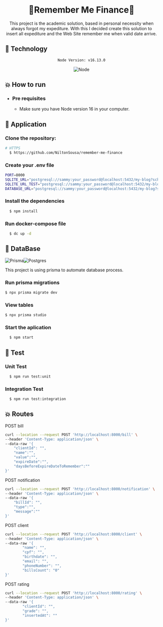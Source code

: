 <div align="center">
    <h1>🌟Remember Me Finance🌟</h1>
</div>

<div align="center">

This project is the academic solution, based in personal necessity when always forgot my expediture.
With this I decided create this solution to insert all expediture and the Web Site remember me when valid date arrive.

</div>

## :rocket: Technology

<div align="center">

```sh
Node Version: v16.13.0
```

![Node](https://img.shields.io/badge/Node.js-43853D?style=for-the-badge&logo=node.js&logoColor=white)

</div>

## :boom: How to run

- ### **Pre requisites**

  - Make sure you have Node version 16 in your computer.

## :hammer: Application

### Clone the repository:

```sh
# HTTPS
  $ https://github.com/NiltonSousa/remember-me-finance
```

### Create your .env file

```sh
PORT=8000
SQLITE_URL="postgresql://sammy:your_password@localhost:5432/my-blog?schema=public"
SQLITE_URL_TEST="postgresql://sammy:your_password@localhost:5432/my-blog?schema=public"
DATABASE_URL="postgresql://sammy:your_password@localhost:5432/my-blog?schema=public"
```

### Install the dependencies

```sh
  $ npm install
```

### Run docker-compose file

```sh
  $ dc up -d
```

## :hammer: DataBase

![Prisma](https://img.shields.io/badge/Prisma-3982CE?style=for-the-badge&logo=Prisma&logoColor=white)![Postgres](https://img.shields.io/badge/postgres-%23316192.svg?style=for-the-badge&logo=postgresql&logoColor=white)

This project is using prisma to automate database process.

### Run prisma migrations

```sh
$ npx prisma migrate dev
```

### View tables

```sh
$ npx prisma studio
```

### Start the aplication

```sh
  $ npm start
```

## :hammer: Test

### Unit Test

```sh
  $ npm run test:unit
```

### Integration Test

```sh
  $ npm run test:integration
```

## :boom: Routes

POST bill

```sh
curl --location --request POST 'http://localhost:8000/bill' \
--header 'Content-Type: application/json' \
--data-raw '{
    "clientId": "",
    "name":"",
    "value":"",
    "expireDate":"",
    "daysBeforeExpireDateToRemember":""
}'
```

POST notification

```sh
curl --location --request POST 'http://localhost:8000/notification' \
--header 'Content-Type: application/json' \
--data-raw '{
    "billId": "",
    "type":"",
    "message":""
}'
```

POST client

```sh
curl --location --request POST 'http://localhost:8000/client' \
--header 'Content-Type: application/json' \
--data-raw '{
        "name": "",
        "cpf": "",
        "birthdate": "",
        "email": "",
        "phoneNumber": "",
        "billsCount": "0"
}'
```

POST rating

```sh
curl --location --request POST 'http://localhost:8000/rating' \
--header 'Content-Type: application/json' \
--data-raw '{
        "clientId": "",
        "grade": "",
        "insertedAt": ""
}'
```
